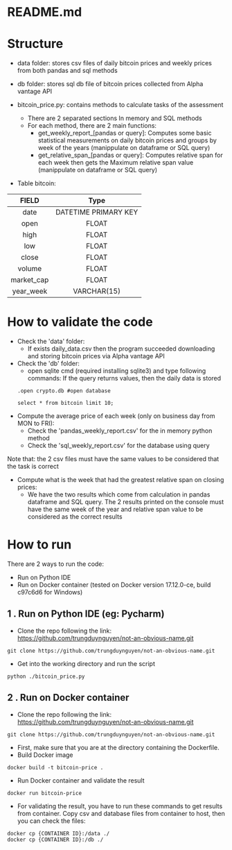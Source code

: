 # README.md


Structure
======================================

- data folder: stores csv files of daily bitcoin prices and weekly prices from both pandas and sql methods
- db folder: stores sql db file of bitcoin prices collected from Alpha vantage API
- bitcoin_price.py: contains methods to calculate tasks of the assessment
	- There are 2 separated sections In memory and SQL methods
	- For each method, there are 2 main functions: 
		+ get_weekly_report_[pandas or query]: Computes some basic statistical measurements on daily bitcoin prices and groups by week of the years (manippulate on dataframe or SQL query)
		+ get_relative_span_[pandas or query]: Computes relative span for each week then gets the Maximum relative span value (manippulate on dataframe or SQL query)

- Table bitcoin:

| **FIELD** | **Type** |
| :---: | :---: |
| date |  DATETIME PRIMARY KEY |
| open | FLOAT |
| high | FLOAT |
| low | FLOAT |
| close | FLOAT |
| volume | FLOAT |
| market_cap | FLOAT |
| year_week | VARCHAR(15) |

How to validate the code
======================================

- Check the 'data' folder: 
	- If exists daily_data.csv then the program succeeded downloading and storing bitcoin prices via Alpha vantage API
- Check the 'db' folder: 
	- open sqlite cmd (required installing sqlite3) and type following commands: If the query returns values, then the daily data is stored
	```
	.open crypto.db #open database

	select * from bitcoin limit 10;

	```
- Compute the average price of each week (only on business day from MON to FRI): 
	- Check the 'pandas_weekly_report.csv' for the in memory python method
	- Check the 'sql_weekly_report.csv' for the database using query

Note that: the 2 csv files must have the same values to be considered that the task is correct

- Compute what is the week that had the greatest relative span on closing prices:
	- We have the two results which come from calculation in pandas dataframe and SQL query. The 2 results printed on the console must have the same week of the year and relative span value to be considered as the correct results



How to run
======================================

There are 2 ways to run the code:

- Run on Python IDE
- Run on Docker container (tested on Docker version 17.12.0-ce, build c97c6d6 for Windows)

## 1 . Run on Python IDE (eg: Pycharm)

- Clone the repo following the link: https://github.com/trungduynguyen/not-an-obvious-name.git

```
git clone https://github.com/trungduynguyen/not-an-obvious-name.git
```

- Get into the working directory and run the script
```
python ./bitcoin_price.py
```

## 2 . Run on Docker container

- Clone the repo following the link: https://github.com/trungduynguyen/not-an-obvious-name.git

```
git clone https://github.com/trungduynguyen/not-an-obvious-name.git
```

- First, make sure that you are at the directory containing the Dockerfile.
- Build Docker image
```
docker build -t bitcoin-price .
```

- Run Docker container and validate the result
```
docker run bitcoin-price
```

- For validating the result, you have to run these commands to get results from container. Copy csv and database files from container to host, then you can check the files:
```
docker cp {CONTAINER ID}:/data ./
docker cp {CONTAINER ID}:/db ./
```
